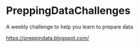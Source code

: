 # PreppingDataChallenges

A weekly challenge to help you learn to prepare data

https://preppindata.blogspot.com/
